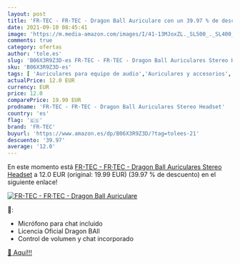 ```yaml
---
layout: post
title: 'FR-TEC - FR·TEC - Dragon Ball Auriculare con un 39.97 % de descuento'
date: 2021-09-10 08:45:41
image: 'https://m.media-amazon.com/images/I/41-13MJoxZL._SL500_._SL400_.jpg'
comments: true
category: ofertas
author: 'tole.es'
slug: 'B06X3R9Z3D-es FR-TEC - FR·TEC - Dragon Ball Auriculares Stereo Headset'
sku: 'B06X3R9Z3D-es'
tags: [ 'Auriculares para equipo de audio','Auriculares y accesorios','Electrónica','auriculares','fr-tec', ]
actualPrice: 12.0 EUR
currency: EUR
price: 12.0
comparePrice: 19.99 EUR
prodname: 'FR-TEC - FR·TEC - Dragon Ball Auriculares Stereo Headset'
country: 'es'
flag: '🇪🇸'
brand: 'FR-TEC'
buyurl: 'https://www.amazon.es/dp/B06X3R9Z3D/?tag=tolees-21'
descuento: '39.97'
average: '12.0'
---
```


En este momento está [FR-TEC - FR·TEC - Dragon Ball Auriculares Stereo Headset](https://www.amazon.es/dp/B06X3R9Z3D/?tag=tolees-21) a 12.0 EUR (original: 19.99 EUR) (39.97 %  de descuento) en el siguiente enlace!

[![FR-TEC - FR·TEC - Dragon Ball Auriculare](https://m.media-amazon.com/images/I/41-13MJoxZL._SL500_._SL400_.jpg)](https://www.amazon.es/dp/B06X3R9Z3D/?tag=tolees-21)

🔎:

- Micrófono para chat incluido
- Licencia Oficial Dragon BAll
- Control de volumen y chat incorporado

[🛒 Aquí!!!](https://www.amazon.es/dp/B06X3R9Z3D/?tag=tolees-21)
